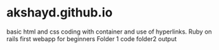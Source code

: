 # akshayd.github.io
basic html and css coding with container and use of hyperlinks. Ruby on rails first webapp for beginners
 Folder 1 code
 folder2 output
